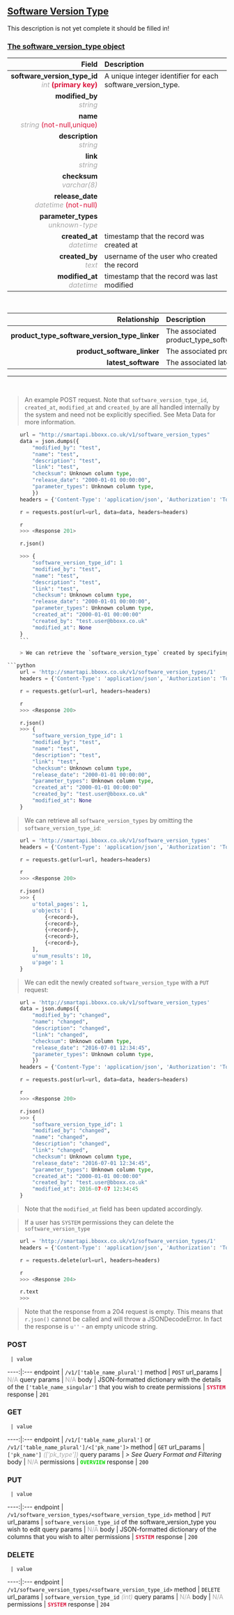 ## <u>Software Version Type</u>
This description is not yet complete it should be filled in!


### <u>The software_version_type object</u>

Field | Description
------:|:------------
__software_version_type_id__ <br><font color="DarkGray">_int_</font> <font color="Crimson">__(primary key)__</font> | A unique integer identifier for each software_version_type.
__modified_by__ <br><font color="DarkGray">_string_</font> <font color="Crimson"></font> | 
__name__ <br><font color="DarkGray">_string_</font> <font color="Crimson">(not-null,unique)</font> | 
__description__ <br><font color="DarkGray">_string_</font> <font color="Crimson"></font> | 
__link__ <br><font color="DarkGray">_string_</font> <font color="Crimson"></font> | 
__checksum__ <br><font color="DarkGray">_varchar(8)_</font> <font color="Crimson"></font> | 
__release_date__ <br><font color="DarkGray">_datetime_</font> <font color="Crimson">(not-null)</font> | 
__parameter_types__ <br><font color="DarkGray">_unknown-type_</font> <font color="Crimson"></font> | 
__created_at__  <br><font color="DarkGray">_datetime_</font> | timestamp that the record was created at
__created_by__  <br><font color="DarkGray">_text_</font>| username of the user who created the record
__modified_at__ <br><font color="DarkGray">_datetime_</font>| timestamp that the record was last modified


<br>

Relationship | Description
-------------:|:------------
__product_type_software_version_type_linker__ | The associated product_type_software_version_type_linker
__product_software_linker__ | The associated product_software_linker
__latest_software__ | The associated latest_software


<hr>
<br>

> An example POST request. Note that `software_version_type_id`, `created_at`, `modified_at` and `created_by` are all handled internally by the system and need not be explicitly specified. See Meta Data for more information.

```python
    url = "http://smartapi.bboxx.co.uk/v1/software_version_types"
    data = json.dumps({
		"modified_by": "test",
		"name": "test",
		"description": "test",
		"link": "test",
		"checksum": Unknown column type,
		"release_date": "2000-01-01 00:00:00",
		"parameter_types": Unknown column type,
		})
    headers = {'Content-Type': 'application/json', 'Authorization': 'Token token=' + <valid_token>}

    r = requests.post(url=url, data=data, headers=headers)

    r
    >>> <Response 201>

    r.json()

    >>> {
		"software_version_type_id": 1
		"modified_by": "test",
		"name": "test",
		"description": "test",
		"link": "test",
		"checksum": Unknown column type,
		"release_date": "2000-01-01 00:00:00",
		"parameter_types": Unknown column type,
		"created_at": "2000-01-01 00:00:00"
		"created_by": "test.user@bboxx.co.uk"
		"modified_at": None
	}
    ```

    > We can retrieve the `software_version_type` created by specifying its `software_version_type_id` in the request url:

```python
    url = 'http://smartapi.bboxx.co.uk/v1/software_version_types/1'
    headers = {'Content-Type': 'application/json', 'Authorization': 'Token token=' + <valid_token>}

    r = requests.get(url=url, headers=headers)

    r
    >>> <Response 200>

    r.json()
    >>> {
		"software_version_type_id": 1
		"modified_by": "test",
		"name": "test",
		"description": "test",
		"link": "test",
		"checksum": Unknown column type,
		"release_date": "2000-01-01 00:00:00",
		"parameter_types": Unknown column type,
		"created_at": "2000-01-01 00:00:00"
		"created_by": "test.user@bboxx.co.uk"
		"modified_at": None
	}
```

> We can retrieve all `software_version_types` by omitting the `software_version_type_id`:

```python
    url = 'http://smartapi.bboxx.co.uk/v1/software_version_types'
    headers = {'Content-Type': 'application/json', 'Authorization': 'Token token=' + <valid_token>}

    r = requests.get(url=url, headers=headers)

    r
    >>> <Response 200>

    r.json()
    >>> {
        u'total_pages': 1,
        u'objects': [
            {<record>},
            {<record>},
            {<record>},
            {<record>},
            {<record>},
        ],
        u'num_results': 10,
        u'page': 1
    }
```

> We can edit the newly created `software_version_type` with a `PUT` request:

```python
    url = 'http://smartapi.bboxx.co.uk/v1/software_version_types'
    data = json.dumps({
		"modified_by": "changed",
		"name": "changed",
		"description": "changed",
		"link": "changed",
		"checksum": Unknown column type,
		"release_date": "2016-07-01 12:34:45",
		"parameter_types": Unknown column type,
		})
    headers = {'Content-Type': 'application/json', 'Authorization': 'Token token=' + <valid_token>}

    r = requests.post(url=url, data=data, headers=headers)

    r
    >>> <Response 200>

    r.json()
    >>> {
		"software_version_type_id": 1
		"modified_by": "changed",
		"name": "changed",
		"description": "changed",
		"link": "changed",
		"checksum": Unknown column type,
		"release_date": "2016-07-01 12:34:45",
		"parameter_types": Unknown column type,
		"created_at": "2000-01-01 00:00:00"
		"created_by": "test.user@bboxx.co.uk"
		"modified_at": 2016-07-07 12:34:45
	}
```
> Note that the `modified_at` field has been updated accordingly.

> If a user has `SYSTEM` permissions they can delete the `software_version_type`

```python
    url = 'http://smartapi.bboxx.co.uk/v1/software_version_types/1'
    headers = {'Content-Type': 'application/json', 'Authorization': 'Token token=' + <valid_token>}

    r = requests.delete(url=url, headers=headers)

    r
    >>> <Response 204>

    r.text
    >>>
```
> Note that the response from a 204 request is empty. This means that `r.json()` cannot be called and will throw a JSONDecodeError. In fact the response is `u''` - an empty unicode string.



### POST
     | value
 ----:|:---
endpoint | `/v1/['table_name_plural']`
method | `POST`
url_params | <font color="DarkGray">N/A</font>
query params | <font color="DarkGray">N/A</font>
body | JSON-formatted dictionary with the details of the `['table_name_singular']` that you wish to create
permissions | <font color="Crimson">__`SYSTEM`__</font>
response | `201`

### GET
     | value
 ----:|:---
endpoint | `/v1/['table_name_plural']` or `/v1/['table_name_plural']/<['pk_name']>`
method | `GET`
url_params | `['pk_name']` <font color="DarkGray">_(['pk_type'])_</font>
query params | *> See Query Format and Filtering*
body | <font color="DarkGray">N/A</font>
permissions | <font color="Jade">__`OVERVIEW`__</font>
response | `200`

### PUT
     | value
 ----:|:---
endpoint | `/v1/software_version_types/<software_version_type_id>`
method | `PUT`
url_params | `software_version_type_id` of the software_version_type you wish to edit
query params | <font color="DarkGray">N/A</font>
body | JSON-formatted dictionary of the columns that you wish to alter
permissions | <font color="Crimson">__`SYSTEM`__</font>
response | `200`

### DELETE
     | value
 ----:|:---
endpoint | `/v1/software_version_types/<software_version_type_id>`
method | `DELETE`
url_params | `software_version_type_id` <font color="DarkGray">_(int)_</font>
query params | <font color="DarkGray">N/A</font>
body | <font color="DarkGray">N/A</font>
permissions | <font color="Crimson">__`SYSTEM`__</font>
response | `204`

    